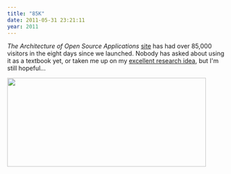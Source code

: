 ```yaml
---
title: "85K"
date: 2011-05-31 23:21:11
year: 2011
---
```

<em>The Architecture of Open Source Applications</em> <a href="http://aosabook.org">site</a> has had over 85,000 visitors in the eight days since we launched. Nobody has asked about using it as a textbook yet, or taken me up on my <a href="/blog/archives/4214.html">excellent research idea</a>, but I'm still hopeful...

<img title="Screen shot 2011-05-31 at 7.17.19 PM" src="{{site.github.url}}/files/2011/05/Screen-shot-2011-05-31-at-7.17.19-PM.png" alt="" width="458" height="205" />

